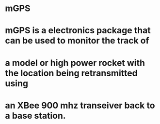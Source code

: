 # mGPS
#
# mGPS is a electronics package that can be used to monitor the track of 
# a model or high power rocket with the location being retransmitted using
# an XBee 900 mhz transeiver back to a base station.

